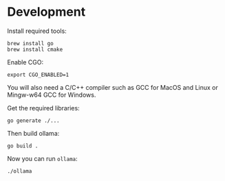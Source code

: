 # Development

Install required tools:

```
brew install go
brew install cmake
```

Enable CGO:

```
export CGO_ENABLED=1
```

You will also need a C/C++ compiler such as GCC for MacOS and Linux or Mingw-w64 GCC for Windows.

Get the required libraries:

```
go generate ./...
```

Then build ollama:

```
go build .
```

Now you can run `ollama`:

```
./ollama
```
